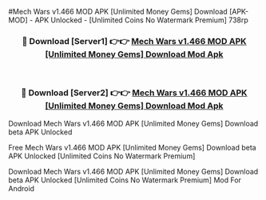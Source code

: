 #Mech Wars v1.466 MOD APK [Unlimited Money Gems] Download [APK-MOD] - APK Unlocked - [Unlimited Coins No Watermark Premium] 738rp



<div align="center">

<h3>🔴 Download [Server1] 👉👉 <a href="https://momento.my/?title=Mech_Wars_v1.466_MOD_APK_[Unlimited_Money_Gems]_Download">Mech Wars v1.466 MOD APK [Unlimited Money Gems] Download Mod Apk</a></h3><br>

<h3>🔴 Download [Server2] 👉👉 <a href="https://momento.my/?title=Mech_Wars_v1.466_MOD_APK_[Unlimited_Money_Gems]_Download">Mech Wars v1.466 MOD APK [Unlimited Money Gems] Download Mod Apk</a></h3>
</div>



Download Mech Wars v1.466 MOD APK [Unlimited Money Gems] Download beta APK Unlocked

Free Mech Wars v1.466 MOD APK [Unlimited Money Gems] Download beta APK Unlocked [Unlimited Coins No Watermark Premium]

Download Mech Wars v1.466 MOD APK [Unlimited Money Gems] Download beta APK Unlocked [Unlimited Coins No Watermark Premium] Mod For Android
